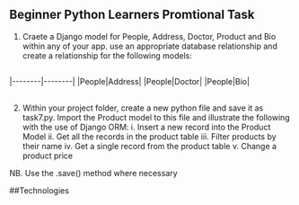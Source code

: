 ## Beginner Python Learners Promtional Task
1. Craete a Django model for People, Address, Doctor, Product and Bio within any of your app.
use an appropriate database relationship and create a relationship for the following models:
##
|--------|--------|
|People|Address|
|People|Doctor|
|People|Bio|
##
2. Within your project folder, create a new python file and save it as task7.py. Import the Product model to this file and illustrate the following with the use of Django ORM:
i. Insert a new record into the Product Model
ii. Get all the records in the product table
iii. Filter products by their name
iv. Get a single record from the product table
v. Change a product price

NB. Use the .save() method where necessary

##Technologies


